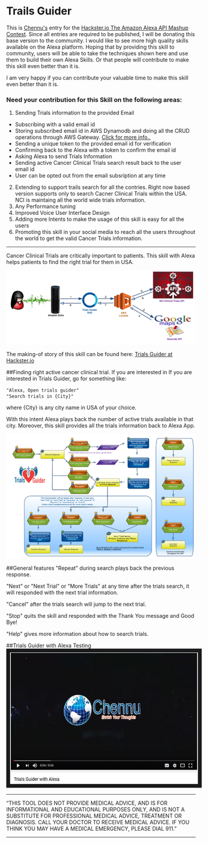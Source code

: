 # Trails Guider

This is [Chennu's](https://www.chennu.com) entry for 
the [Hackster.io The Amazon Alexa API Mashup Contest](https://www.hackster.io/contests/alexa-api-contest).
Since all entries are required to be published, I will be donating this base version to the community.
I would like to see more high quality skills available on the Alexa platform. Hoping that by providing this skill to community, users will be able to take the techniques shown here and use them to build their own Alexa Skills. Or that people will contribute to make this skill even better than it is. 

I am very happy if you can contribute your valuable time to make this skill even better than it is.

### Need your contribution for this Skill on the following areas:

1. Sending Trials information to the provided Email
 * Subscribing with a valid email id
 * Storing subscribed email id in AWS Dynamodb and doing all the CRUD operations through AWS Gateway. [Click for more info..](https://aws.amazon.com/blogs/compute/using-amazon-api-gateway-as-a-proxy-for-dynamodb/)
 * Sending a unique token to the provided email id for verification
 * Confirming back to the Alexa with a token to confirm the email id
 * Asking Alexa to send Trials Information
 * Sending active Cancer Clinical Trials search result back to the user email id
 * User can be opted out from the email subsription at any time
2. Extending to support trails search for all the contries. Right now based version supports only to search Cacner Clinical Trials within the USA. NCI is maintaing all the world wide trials information. 
3. Any Performance tuning
4. Improved Voice User Interface Design
5. Adding more Intents to make the usage of this skill is easy for all the users
6. Promoting this skill in your social media to reach all the users throughout the world to get the valid Cancer Trials information.

***

Cancer Clinical Trials are critically important to patients. This skill with Alexa helps patients to find the right trial for them in USA.

![](docs/TrialsGuider_Architecture_Transparent.png)

The making-of story of this skill can be found here: [Trials Guider at Hackster.io](https://www.hackster.io/enrich-your-thoughts/trialsguider-a02c99 "Trials Guider at The Amazon Alexa API Mashup Contest")

##Finding right active cancer clinical trial.
If you are interested in If you are interested in Trials Guider, go for something like:
```
"Alexa, Open trials guider"
"Search trials in {City}"
```
where {City} is any city name in USA of your choice.

With this intent Alexa plays back the number of active trials available in that city. Moreover, this skill provides all the trials information back to Alexa App.


![](docs/TrialsGuider_SearchTrials_Transparent.png)


##General features
"Repeat" during search plays back the previous response.

"Next" or "Next Trial" or "More Trials" at any time after the trials search, it will responded with the next trial information.

"Cancel" after the trials search will jump to the next trial.

"Stop" quits the skill and responded with the Thank You message and Good Bye!

"Help" gives more information about how to search trials.

##Trials Guider with Alexa Testing
<a href="https://www.youtube.com/watch?v=pE0b4rU-Y4s" target="_blank"><img src="docs/trials-guider-youtube.JPG" 
alt="Trials Guider with Alexa" width="500" height="350" border="10" /></a>

***
“THIS TOOL DOES NOT PROVIDE MEDICAL ADVICE, AND IS FOR INFORMATIONAL AND EDUCATIONAL PURPOSES ONLY, AND IS NOT A SUBSTITUTE FOR PROFESSIONAL MEDICAL ADVICE, TREATMENT OR DIAGNOSIS. CALL YOUR DOCTOR TO RECEIVE MEDICAL ADVICE. IF YOU THINK YOU MAY HAVE A MEDICAL EMERGENCY, PLEASE DIAL 911.”
***

